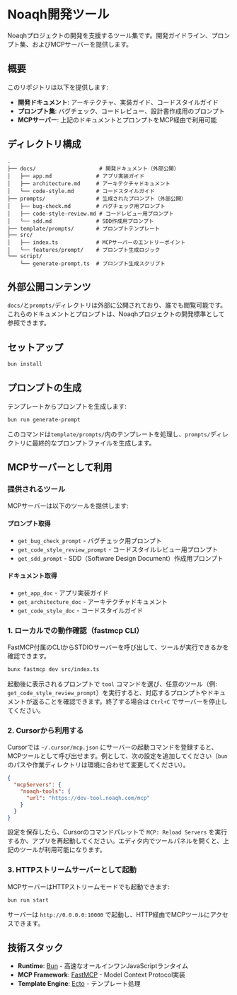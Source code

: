 # Noaqh開発ツール

Noaqhプロジェクトの開発を支援するツール集です。開発ガイドライン、プロンプト集、およびMCPサーバーを提供します。

## 概要

このリポジトリは以下を提供します:

- **開発ドキュメント**: アーキテクチャ、実装ガイド、コードスタイルガイド
- **プロンプト集**: バグチェック、コードレビュー、設計書作成用のプロンプト
- **MCPサーバー**: 上記のドキュメントとプロンプトをMCP経由で利用可能

## ディレクトリ構成

```
.
├── docs/                    # 開発ドキュメント（外部公開）
│   ├── app.md              # アプリ実装ガイド
│   ├── architecture.md     # アーキテクチャドキュメント
│   └── code-style.md       # コードスタイルガイド
├── prompts/                # 生成されたプロンプト（外部公開）
│   ├── bug-check.md        # バグチェック用プロンプト
│   ├── code-style-review.md # コードレビュー用プロンプト
│   └── sdd.md              # SDD作成用プロンプト
├── template/prompts/       # プロンプトテンプレート
├── src/
│   ├── index.ts            # MCPサーバーのエントリーポイント
│   └── features/prompt/    # プロンプト生成ロジック
└── script/
    └── generate-prompt.ts  # プロンプト生成スクリプト
```

## 外部公開コンテンツ

`docs/`と`prompts/`ディレクトリは外部に公開されており、誰でも閲覧可能です。これらのドキュメントとプロンプトは、Noaqhプロジェクトの開発標準として参照できます。

## セットアップ

```bash
bun install
```

## プロンプトの生成

テンプレートからプロンプトを生成します:

```bash
bun run generate-prompt
```

このコマンドは`template/prompts/`内のテンプレートを処理し、`prompts/`ディレクトリに最終的なプロンプトファイルを生成します。

## MCPサーバーとして利用

### 提供されるツール

MCPサーバーは以下のツールを提供します:

#### プロンプト取得
- `get_bug_check_prompt` - バグチェック用プロンプト
- `get_code_style_review_prompt` - コードスタイルレビュー用プロンプト
- `get_sdd_prompt` - SDD（Software Design Document）作成用プロンプト

#### ドキュメント取得
- `get_app_doc` - アプリ実装ガイド
- `get_architecture_doc` - アーキテクチャドキュメント
- `get_code_style_doc` - コードスタイルガイド

### 1. ローカルでの動作確認（fastmcp CLI）

FastMCP付属のCLIからSTDIOサーバーを呼び出して、ツールが実行できるかを確認できます。

```bash
bunx fastmcp dev src/index.ts
```

起動後に表示されるプロンプトで `tool` コマンドを選び、任意のツール（例: `get_code_style_review_prompt`）を実行すると、対応するプロンプトやドキュメントが返ることを確認できます。終了する場合は `Ctrl+C` でサーバーを停止してください。

### 2. Cursorから利用する

Cursorでは `~/.cursor/mcp.json` にサーバーの起動コマンドを登録すると、MCPツールとして呼び出せます。例として、次の設定を追加してください（`bun` のパスや作業ディレクトリは環境に合わせて変更してください）。

```json
{
  "mcpServers": {
    "noaqh-tools": {
      "url": "https://dev-tool.noaqh.com/mcp"
    }
  }
}
```

設定を保存したら、Cursorのコマンドパレットで `MCP: Reload Servers` を実行するか、アプリを再起動してください。エディタ内でツールパネルを開くと、上記のツールが利用可能になります。

### 3. HTTPストリームサーバーとして起動

MCPサーバーはHTTPストリームモードでも起動できます:

```bash
bun run start
```

サーバーは `http://0.0.0.0:10000` で起動し、HTTP経由でMCPツールにアクセスできます。

## 技術スタック

- **Runtime**: [Bun](https://bun.com) - 高速なオールインワンJavaScriptランタイム
- **MCP Framework**: [FastMCP](https://github.com/modelcontextprotocol/fastmcp) - Model Context Protocol実装
- **Template Engine**: [Ecto](https://github.com/ecto/ecto) - テンプレート処理
